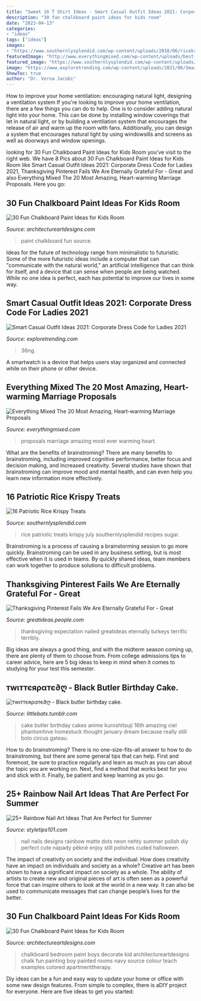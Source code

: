 ```yaml
---
title: "Sweet 16 T Shirt Ideas - Smart Casual Outfit Ideas 2021: Corporate Dress Code For Ladies 2021"
description: "30 fun chalkboard paint ideas for kids room"
date: "2023-04-13"
categories:
- "ideas"
tags: ["ideas"]
images:
- "https://www.southernlysplendid.com/wp-content/uploads/2018/06/ricekrispies.jpg"
featuredImage: "http://www.everythingmixed.com/wp-content/uploads/best-marriage-proposals-19.jpg"
featured_image: "https://www.southernlysplendid.com/wp-content/uploads/2018/06/ricekrispies.jpg"
image: "https://www.exploretrending.com/wp-content/uploads/2021/06/Smart-Casual-Outfit-Ideas-2021_-Corporate-Dress-Code-for-Ladies-2021005.jpg"
ShowToc: true
author: "Dr. Verna Jacobi"
---
```



How to improve your home ventilation: encouraging natural light, designing a ventilation system
If you're looking to improve your home ventilation, there are a few things you can do to help. One is to consider adding natural light into your home. This can be done by installing window coverings that let in natural light, or by building a ventilation system that encourages the release of air and warm up the room with fans. Additionally, you can design a system that encourages natural light by using windowsills and screens as well as doorways and window openings.

	

		
looking for 30 Fun Chalkboard Paint Ideas for Kids Room you've visit to the right web. We have 8 Pics about 30 Fun Chalkboard Paint Ideas for Kids Room like Smart Casual Outfit Ideas 2021: Corporate Dress Code for Ladies 2021, Thanksgiving Pinterest Fails We Are Eternally Grateful For - Great and also Everything Mixed The 20 Most Amazing, Heart-warming Marriage Proposals. Here you go:
		
    
## 30 Fun Chalkboard Paint Ideas For Kids Room

<img loading=lazy src="https://www.architectureartdesigns.com/wp-content/uploads/2014/01/1119.jpg" onerror="this.onerror=null;this.src='https://tse2.mm.bing.net/th?id=OIP.rL8OZlZHzJCE-HZ_Ts4y7wHaKA&amp;pid=15.1';" alt="30 Fun Chalkboard Paint Ideas for Kids Room">

_Source: architectureartdesigns.com_

>paint chalkboard fun source. 

	

Ideas for the future of technology range from minimalistic to futuristic. Some of the more futuristic ideas include a computer that can "communicate with the natural world," an artificial intelligence that can think for itself, and a device that can sense when people are being watched. While no one idea is perfect, each has potential to improve our lives in some way.

    
## Smart Casual Outfit Ideas 2021: Corporate Dress Code For Ladies 2021

<img loading=lazy src="https://www.exploretrending.com/wp-content/uploads/2021/06/Smart-Casual-Outfit-Ideas-2021_-Corporate-Dress-Code-for-Ladies-2021005.jpg" onerror="this.onerror=null;this.src='https://tse2.mm.bing.net/th?id=OIP.-eIkPETERfxyJ3yD_4976AHaJA&amp;pid=15.1';" alt="Smart Casual Outfit Ideas 2021: Corporate Dress Code for Ladies 2021">

_Source: exploretrending.com_

>36ng. 

	

A smartwatch is a device that helps users stay organized and connected while on their phone or other device.

    
## Everything Mixed The 20 Most Amazing, Heart-warming Marriage Proposals

<img loading=lazy src="http://www.everythingmixed.com/wp-content/uploads/best-marriage-proposals-19.jpg" onerror="this.onerror=null;this.src='https://tse3.mm.bing.net/th?id=OIP.iLKdbxsr7z98K0cvxk9zfQHaLG&amp;pid=15.1';" alt="Everything Mixed The 20 Most Amazing, Heart-warming Marriage Proposals">

_Source: everythingmixed.com_

>proposals marriage amazing most ever warming heart. 

	

What are the benefits of brainstroming?
There are many benefits to brainstroming, including improved cognitive performance, better focus and decision making, and increased creativity. Several studies have shown that brainstroming can improve mood and mental health, and can even help you learn new information more effectively.

    
## 16 Patriotic Rice Krispy Treats

<img loading=lazy src="https://www.southernlysplendid.com/wp-content/uploads/2018/06/ricekrispies.jpg" onerror="this.onerror=null;this.src='https://tse4.mm.bing.net/th?id=OIP.6s2LQD3v-48Y89UR-lUr3QHaK7&amp;pid=15.1';" alt="16 Patriotic Rice Krispy Treats">

_Source: southernlysplendid.com_

>rice patriotic treats krispy july southernlysplendid recipes sugar. 

	

Brainstroming is a process of causing a brainstorming session to go more quickly. Brainstroming can be used in any business setting, but is most effective when it is used in teams. By quickly shared ideas, team members can work together to produce solutions to difficult problems.

    
## Thanksgiving Pinterest Fails We Are Eternally Grateful For - Great

<img loading=lazy src="http://img2.timeinc.net/people/i/2015/greatideas/blog/151130/turkey-fail-600x800.jpg" onerror="this.onerror=null;this.src='https://tse4.mm.bing.net/th?id=OIP.IuAlsu5FwWXZWitQkSAJxgHaJ4&amp;pid=15.1';" alt="Thanksgiving Pinterest Fails We Are Eternally Grateful For - Great">

_Source: greatideas.people.com_

>thanksgiving expectation nailed greatideas eternally turkeys terrific terribly. 

	

Big ideas are always a good thing, and with the midterm season coming up, there are plenty of them to choose from. From college admissions tips to career advice, here are 5 big ideas to keep in mind when it comes to studying for your test this semester.

    
## тwιттєяραтє∂ღ - Black Butler Birthday Cake.

<img loading=lazy src="http://media.tumblr.com/tumblr_lpdtxeqNHX1qd432n.jpg" onerror="this.onerror=null;this.src='https://tse2.mm.bing.net/th?id=OIP.5b9IZe24X3C6-wjbJ_VnKAHaJ4&amp;pid=15.1';" alt="тwιттєяραтє∂ღ - Black butler birthday cake.">

_Source: littlebats.tumblr.com_

>cake butler birthday cakes anime kuroshitsuji 16th amazing ciel phantomhive homestuck thought january dream because really still bolo circus gateau. 

	

How to do brainstroming?
There is no one-size-fits-all answer to how to do brainstroming, but there are some general tips that can help. First and foremost, be sure to practice regularly and learn as much as you can about the topic you are working on. Next, find a method that works best for you and stick with it. Finally, be patient and keep learning as you go.

    
## 25+ Rainbow Nail Art Ideas That Are Perfect For Summer

<img loading=lazy src="https://styletips101.com/wp-content/uploads/2017/06/rainbow-nails-28.jpg" onerror="this.onerror=null;this.src='https://tse4.mm.bing.net/th?id=OIP.FkHQSUbi1NOpsk9QOKUkYwHaLF&amp;pid=15.1';" alt="25+ Rainbow Nail Art Ideas That Are Perfect for Summer">

_Source: styletips101.com_

>nail nails designs rainbow matte dots neon nehty summer polish diy perfect cute nápady pěkné enjoy still polishes cuded halloween. 

	

The impact of creativity on society and the individual: How does creativity have an impact on individuals and society as a whole?
Creative art has been shown to have a significant impact on society as a whole. The ability of artists to create new and original pieces of art is often seen as a powerful force that can inspire others to look at the world in a new way. It can also be used to communicate messages that can change people’s lives for the better.

    
## 30 Fun Chalkboard Paint Ideas For Kids Room

<img loading=lazy src="https://www.architectureartdesigns.com/wp-content/uploads/2014/01/2011.jpg" onerror="this.onerror=null;this.src='https://tse2.mm.bing.net/th?id=OIP.5DwP7Lk-H55u4t7aMfVk_wHaLT&amp;pid=15.1';" alt="30 Fun Chalkboard Paint Ideas for Kids Room">

_Source: architectureartdesigns.com_

>chalkboard bedroom paint boys decorate kid architectureartdesigns chalk fun painting boy painted rooms navy source colour teach examples colored apartmenttherapy. 

	

Diy ideas can be a fun and easy way to update your home or office with some new design features. From simple to complex, there is aDIY project for everyone. Here are five ideas to get you started: 

